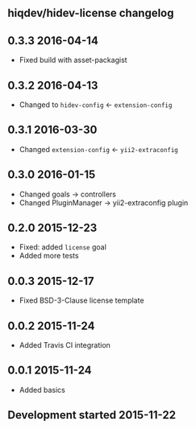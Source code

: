 hiqdev/hidev-license changelog
------------------------------

## 0.3.3 2016-04-14

- Fixed build with asset-packagist

## 0.3.2 2016-04-13

- Changed to `hidev-config` <- `extension-config`

## 0.3.1 2016-03-30

- Changed `extension-config` <- `yii2-extraconfig`

## 0.3.0 2016-01-15

- Changed goals -> controllers
- Changed PluginManager -> yii2-extraconfig plugin

## 0.2.0 2015-12-23

- Fixed: added `license` goal
- Added more tests

## 0.0.3 2015-12-17

- Fixed BSD-3-Clause license template

## 0.0.2 2015-11-24

- Added Travis CI integration

## 0.0.1 2015-11-24

- Added basics

## Development started 2015-11-22

